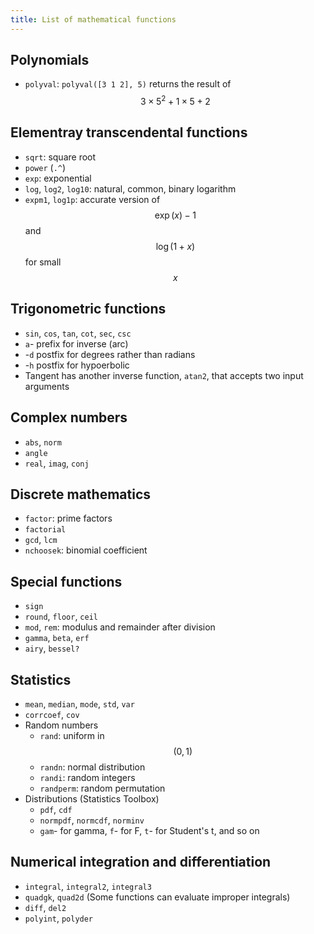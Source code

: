 ```yaml
---
title: List of mathematical functions
---
```

## Polynomials

- `polyval`: `polyval([3 1 2], 5)` returns the result of $$3 \times 5^2 + 1 \times 5 + 2$$

## Elementray transcendental functions

- `sqrt`: square root
- `power` (`.^`)
- `exp`: exponential
- `log`, `log2`, `log10`: natural, common, binary logarithm
- `expm1`, `log1p`: accurate version of $$\exp(x) - 1$$ and $$\log(1 + x)$$ for small $$x$$

## Trigonometric functions

- `sin`, `cos`, `tan`, `cot`, `sec`, `csc`
- `a`- prefix for inverse (arc)
- -`d` postfix for degrees rather than radians
- -`h` postfix for hypoerbolic
- Tangent has another inverse function, `atan2`, that accepts two input arguments

## Complex numbers

- `abs`, `norm`
- `angle`
- `real`, `imag`, `conj`

## Discrete mathematics

- `factor`: prime factors
- `factorial`
- `gcd`, `lcm`
- `nchoosek`: binomial coefficient

## Special functions

- `sign`
- `round`, `floor`, `ceil`
- `mod`, `rem`: modulus and remainder after division
- `gamma`, `beta`, `erf`
- `airy`, `bessel?`

## Statistics

- `mean`, `median`, `mode`, `std`, `var`
- `corrcoef`, `cov`
- Random numbers
  - `rand`: uniform in $$(0, 1)$$
  - `randn`: normal distribution
  - `randi`: random integers
  - `randperm`: random permutation
- Distributions (Statistics Toolbox)
  - `pdf`, `cdf`
  - `normpdf`, `normcdf`, `norminv`
  - `gam`- for gamma, `f`- for F, `t`- for Student's t, and so on

## Numerical integration and differentiation

- `integral`, `integral2`, `integral3`
- `quadgk`, `quad2d` (Some functions can evaluate improper integrals)
- `diff`, `del2`
- `polyint`, `polyder`
